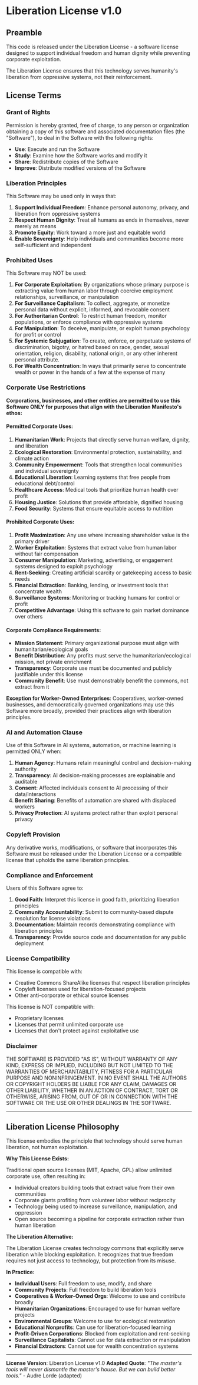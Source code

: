# Liberation License v1.0

## Preamble

This code is released under the Liberation License - a software license designed to support individual freedom and human dignity while preventing corporate exploitation.

The Liberation License ensures that this technology serves humanity's liberation from oppressive systems, not their reinforcement.

## License Terms

### Grant of Rights

Permission is hereby granted, free of charge, to any person or organization obtaining a copy of this software and associated documentation files (the "Software"), to deal in the Software with the following rights:

-   **Use**: Execute and run the Software
-   **Study**: Examine how the Software works and modify it
-   **Share**: Redistribute copies of the Software
-   **Improve**: Distribute modified versions of the Software

### Liberation Principles

This Software may be used only in ways that:

1.  **Support Individual Freedom**: Enhance personal autonomy, privacy, and liberation from oppressive systems
2.  **Respect Human Dignity**: Treat all humans as ends in themselves, never merely as means
3.  **Promote Equity**: Work toward a more just and equitable world
4.  **Enable Sovereignty**: Help individuals and communities become more self-sufficient and independent

### Prohibited Uses

This Software may NOT be used:

1.  **For Corporate Exploitation**: By organizations whose primary purpose is extracting value from human labor through coercive employment relationships, surveillance, or manipulation
2.  **For Surveillance Capitalism**: To collect, aggregate, or monetize personal data without explicit, informed, and revocable consent
3.  **For Authoritarian Control**: To restrict human freedom, monitor populations, or enforce compliance with oppressive systems
4.  **For Manipulation**: To deceive, manipulate, or exploit human psychology for profit or control
5.  **For Systemic Subjugation**: To create, enforce, or perpetuate systems of discrimination, bigotry, or hatred based on race, gender, sexual orientation, religion, disability, national origin, or any other inherent personal attribute.
6.  **For Wealth Concentration**: In ways that primarily serve to concentrate wealth or power in the hands of a few at the expense of many

### Corporate Use Restrictions

**Corporations, businesses, and other entities are permitted to use this Software ONLY for purposes that align with the Liberation Manifesto's ethos:**

#### Permitted Corporate Uses:
1.  **Humanitarian Work**: Projects that directly serve human welfare, dignity, and liberation
2.  **Ecological Restoration**: Environmental protection, sustainability, and climate action
3.  **Community Empowerment**: Tools that strengthen local communities and individual sovereignty
4.  **Educational Liberation**: Learning systems that free people from educational debt/control
5.  **Healthcare Access**: Medical tools that prioritize human health over profit
6.  **Housing Justice**: Solutions that provide affordable, dignified housing
7.  **Food Security**: Systems that ensure equitable access to nutrition

#### Prohibited Corporate Uses:
1.  **Profit Maximization**: Any use where increasing shareholder value is the primary driver
2.  **Worker Exploitation**: Systems that extract value from human labor without fair compensation
3.  **Consumer Manipulation**: Marketing, advertising, or engagement systems designed to exploit psychology
4.  **Rent-Seeking**: Creating artificial scarcity or gatekeeping access to basic needs
5.  **Financial Extraction**: Banking, lending, or investment tools that concentrate wealth
6.  **Surveillance Systems**: Monitoring or tracking humans for control or profit
7.  **Competitive Advantage**: Using this software to gain market dominance over others

#### Corporate Compliance Requirements:
-   **Mission Statement**: Primary organizational purpose must align with humanitarian/ecological goals
-   **Benefit Distribution**: Any profits must serve the humanitarian/ecological mission, not private enrichment
-   **Transparency**: Corporate use must be documented and publicly justifiable under this license
-   **Community Benefit**: Use must demonstrably benefit the commons, not extract from it

**Exception for Worker-Owned Enterprises**: Cooperatives, worker-owned businesses, and democratically governed organizations may use this Software more broadly, provided their practices align with liberation principles.

### AI and Automation Clause

Use of this Software in AI systems, automation, or machine learning is permitted ONLY when:

1.  **Human Agency**: Humans retain meaningful control and decision-making authority
2.  **Transparency**: AI decision-making processes are explainable and auditable
3.  **Consent**: Affected individuals consent to AI processing of their data/interactions
4.  **Benefit Sharing**: Benefits of automation are shared with displaced workers
5.  **Privacy Protection**: AI systems protect rather than exploit personal privacy

### Copyleft Provision

Any derivative works, modifications, or software that incorporates this Software must be released under the Liberation License or a compatible license that upholds the same liberation principles.

### Compliance and Enforcement

Users of this Software agree to:

1.  **Good Faith**: Interpret this license in good faith, prioritizing liberation principles
2.  **Community Accountability**: Submit to community-based dispute resolution for license violations
3.  **Documentation**: Maintain records demonstrating compliance with liberation principles
4.  **Transparency**: Provide source code and documentation for any public deployment

### License Compatibility

This license is compatible with:
-   Creative Commons ShareAlike licenses that respect liberation principles
-   Copyleft licenses used for liberation-focused projects
-   Other anti-corporate or ethical source licenses

This license is NOT compatible with:
-   Proprietary licenses
-   Licenses that permit unlimited corporate use
-   Licenses that don't protect against exploitative use

### Disclaimer

THE SOFTWARE IS PROVIDED "AS IS", WITHOUT WARRANTY OF ANY KIND, EXPRESS OR IMPLIED, INCLUDING BUT NOT LIMITED TO THE WARRANTIES OF MERCHANTABILITY, FITNESS FOR A PARTICULAR PURPOSE AND NONINFRINGEMENT. IN NO EVENT SHALL THE AUTHORS OR COPYRIGHT HOLDERS BE LIABLE FOR ANY CLAIM, DAMAGES OR OTHER LIABILITY, WHETHER IN AN ACTION OF CONTRACT, TORT OR OTHERWISE, ARISING FROM, OUT OF OR IN CONNECTION WITH THE SOFTWARE OR THE USE OR OTHER DEALINGS IN THE SOFTWARE.

---
## Liberation License Philosophy

This license embodies the principle that technology should serve human liberation, not human exploitation.

**Why This License Exists:**

Traditional open source licenses (MIT, Apache, GPL) allow unlimited corporate use, often resulting in:
-   Individual creators building tools that extract value from their own communities
-   Corporate giants profiting from volunteer labor without reciprocity
-   Technology being used to increase surveillance, manipulation, and oppression
-   Open source becoming a pipeline for corporate extraction rather than human liberation

**The Liberation Alternative:**

The Liberation License creates technology commons that explicitly serve liberation while blocking exploitation. It recognizes that true freedom requires not just access to technology, but protection from its misuse.

**In Practice:**

-   **Individual Users**: Full freedom to use, modify, and share
-   **Community Projects**: Full freedom to build liberation tools
-   **Cooperatives & Worker-Owned Orgs**: Welcome to use and contribute broadly
-   **Humanitarian Organizations**: Encouraged to use for human welfare projects
-   **Environmental Groups**: Welcome to use for ecological restoration
-   **Educational Nonprofits**: Can use for liberation-focused learning
-   **Profit-Driven Corporations**: Blocked from exploitation and rent-seeking
-   **Surveillance Capitalists**: Cannot use for data extraction or manipulation
-   **Financial Extractors**: Cannot use for wealth concentration systems

---

**License Version**: Liberation License v1.0
**Adapted Quote**: *"The master's tools will never dismantle the master's house. But we can build better tools."* - Audre Lorde (adapted)
